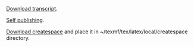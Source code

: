 [Download transcript](https://www.youtubetotext.org).

[Self publishing](http://theroadchoseme.com/how-i-self-published-a-professional-paperback-and-ebook-using-latex-and-pandoc).

[Download createspace](https://github.com/aginiewicz/createspace) and place it in ~/texmf/tex/latex/local/createspace directory.